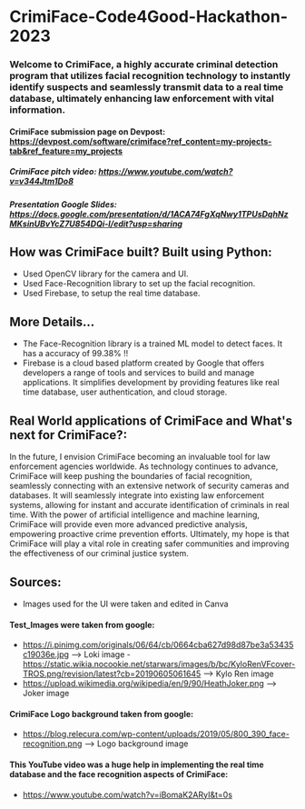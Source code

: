 # CrimiFace-Code4Good-Hackathon-2023 

### Welcome to CrimiFace, a highly accurate criminal detection program that utilizes facial recognition technology to instantly identify suspects and seamlessly transmit data to a real time database, ultimately enhancing law enforcement with vital information. 

#### CrimiFace submission page on Devpost: https://devpost.com/software/crimiface?ref_content=my-projects-tab&ref_feature=my_projects
##### CrimiFace pitch video: https://www.youtube.com/watch?v=v344Jtm1Do8
##### Presentation Google Slides: https://docs.google.com/presentation/d/1ACA74FgXqNwy1TPUsDqhNzMKsinUBvYcZ7U854DQi-I/edit?usp=sharing 

## How was CrimiFace built? Built using Python:
- Used OpenCV library for the camera and UI. 
- Used Face-Recognition library to set up the facial recognition. 
- Used Firebase, to setup the real time database. 

## More Details... 
- The Face-Recognition library is a trained ML model to detect faces. It has a accuracy of 99.38% !! 
- Firebase is a cloud based platform created by Google that offers developers a range of tools and services to build and manage applications. It simplifies development by providing features like real time database, user authentication, and cloud storage.

## Real World applications of CrimiFace and What's next for CrimiFace?:
In the future, I envision CrimiFace becoming an invaluable tool for law enforcement agencies worldwide. As technology continues to advance, CrimiFace will keep pushing the boundaries of facial recognition, seamlessly connecting with an extensive network of security cameras and databases. It will seamlessly integrate into existing law enforcement systems, allowing for instant and accurate identification of criminals in real time. With the power of artificial intelligence and machine learning, CrimiFace will provide even more advanced predictive analysis, empowering proactive crime prevention efforts. Ultimately, my hope is that CrimiFace will play a vital role in creating safer communities and improving the effectiveness of our criminal justice system.

## Sources: 
- Images used for the UI were taken and edited in Canva 
#### Test_Images were taken from google: 
- https://i.pinimg.com/originals/06/64/cb/0664cba627d98d87be3a53435c19036e.jpg --> Loki image - https://static.wikia.nocookie.net/starwars/images/b/bc/KyloRenVFcover-TROS.png/revision/latest?cb=20190605061645 --> Kylo Ren image
- https://upload.wikimedia.org/wikipedia/en/9/90/HeathJoker.png --> Joker image 
#### CrimiFace Logo background taken from google: 
- https://blog.relecura.com/wp-content/uploads/2019/05/800_390_face-recognition.png --> Logo background image 
#### This YouTube video was a huge help in implementing the real time database and the face recognition aspects of CrimiFace: 
- https://www.youtube.com/watch?v=iBomaK2ARyI&t=0s
